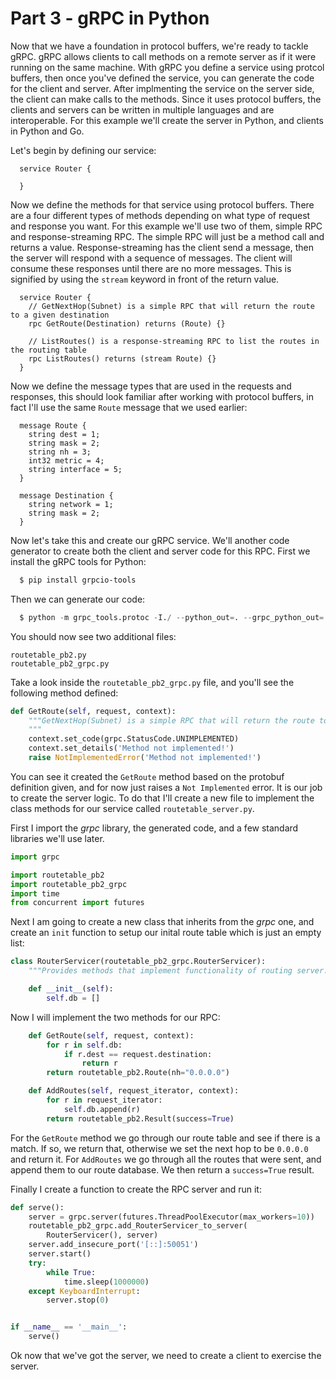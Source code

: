 # Part 3 - gRPC in Python
Now that we have a foundation in protocol buffers, we're ready to tackle gRPC.  gRPC allows clients to call methods on a remote server as if it were running on the same machine.  With gRPC you define a service using protcol buffers, then once you've defined the service, you can generate the code for the client and server.  After implmenting the service on the server side, the client can make calls to the methods.  Since it uses protocol buffers, the clients and servers can be written in multiple languages and are interoperable.  For this example we'll create the server in Python, and clients in Python and Go.

Let's begin by defining our service:
```
  service Router {

  }
```
Now we define the methods for that service using protocol buffers.  There are a four different types of methods depending on what type of request and response you want.  For this example we'll use two of them, simple RPC and response-streaming RPC.  The simple RPC will just be a method call and returns a value.  Response-streaming has the client send a message, then the server will respond with a sequence of messages.  The client will consume these responses until there are no more messages.  This is signified by using the `stream` keyword in front of the return value.
```
  service Router {
    // GetNextHop(Subnet) is a simple RPC that will return the route to a given destination 
    rpc GetRoute(Destination) returns (Route) {}

    // ListRoutes() is a response-streaming RPC to list the routes in the routing table
    rpc ListRoutes() returns (stream Route) {}
  }
```

Now we define the message types that are used in the requests and responses, this should look familiar after working with protocol buffers, in fact I'll use the same `Route` message that we used earlier:

```
  message Route {
    string dest = 1;
    string mask = 2;
    string nh = 3;
    int32 metric = 4;
    string interface = 5;
  }
```

```
  message Destination {
    string network = 1;
    string mask = 2;
  }
```

Now let's take this and create our gRPC service.  We'll another code generator to create both the client and server code for this RPC.  First we install the gRPC tools for Python:

```bash
  $ pip install grpcio-tools
```

Then we can generate our code:

```python
  $ python -m grpc_tools.protoc -I./ --python_out=. --grpc_python_out=. routetable.proto
```

You should now see two additional files:
```
routetable_pb2.py
routetable_pb2_grpc.py
```

Take a look inside the `routetable_pb2_grpc.py` file, and you'll see the following method defined:
```python
def GetRoute(self, request, context):
    """GetNextHop(Subnet) is a simple RPC that will return the route to a given destination 
    """
    context.set_code(grpc.StatusCode.UNIMPLEMENTED)
    context.set_details('Method not implemented!')
    raise NotImplementedError('Method not implemented!')
```

You can see it created the `GetRoute` method based on the protobuf definition given, and for now just raises a `Not Implemented` error.  It is our job to create the server logic.  To do that I'll create a new file to implement the class methods for our service called `routetable_server.py`.  

First I import the *grpc* library, the generated code, and a few standard libraries we'll use later.

```python
import grpc

import routetable_pb2
import routetable_pb2_grpc
import time
from concurrent import futures
```

Next I am going to create a new class that inherits from the *grpc* one, and create an `init` function to setup our inital route table which is just an empty list:
```python
class RouterServicer(routetable_pb2_grpc.RouterServicer):
    """Provides methods that implement functionality of routing server."""

    def __init__(self):
        self.db = []
```

Now I will implement the two methods for our RPC:

```python
    def GetRoute(self, request, context):
        for r in self.db:
            if r.dest == request.destination:
                return r
        return routetable_pb2.Route(nh="0.0.0.0")

    def AddRoutes(self, request_iterator, context):
        for r in request_iterator:
            self.db.append(r)
        return routetable_pb2.Result(success=True)
```

For the `GetRoute` method we go through our route table and see if there is a match.  If so, we return that, otherwise we set the next hop to be `0.0.0.0` and return it.
For `AddRoutes` we go through all the routes that were sent, and append them to our route database.  We then return a `success=True` result.

Finally I create a function to create the RPC server and run it:

```python
def serve():
    server = grpc.server(futures.ThreadPoolExecutor(max_workers=10))
    routetable_pb2_grpc.add_RouterServicer_to_server(
        RouterServicer(), server)
    server.add_insecure_port('[::]:50051')
    server.start()
    try:
        while True:
            time.sleep(1000000)
    except KeyboardInterrupt:
        server.stop(0)


if __name__ == '__main__':
    serve()
```

Ok now that we've got the server, we need to create a client to exercise the server.  